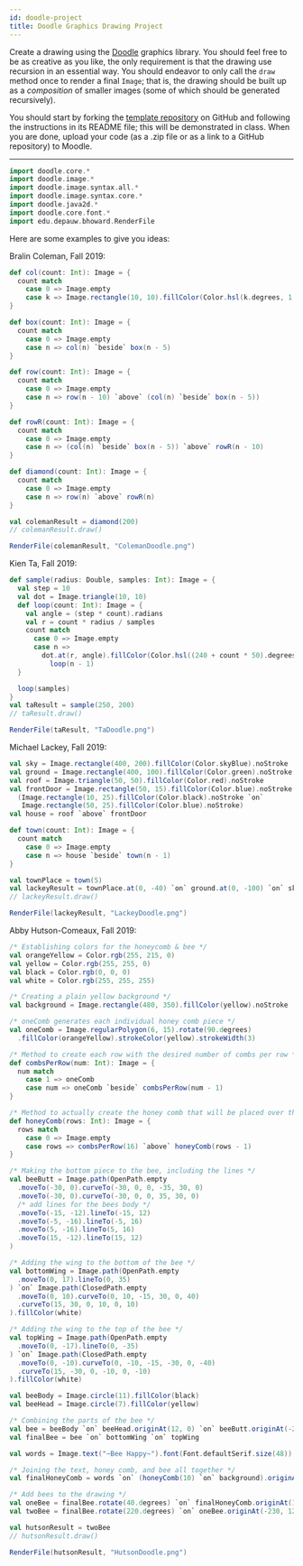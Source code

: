```yaml
---
id: doodle-project
title: Doodle Graphics Drawing Project
---
```


Create a drawing using the [Doodle](doodle.md) graphics library. You should feel free to be as creative as you like, the only requirement is that the drawing use recursion in an essential way.
You should endeavor to only call the `draw` method once to render a final `Image`; that is, the drawing should be built up as a *composition* of smaller images (some of which should be generated recursively).

You should start by forking the [template repository](https://github.com/bhoward/creative-scala-template) on GitHub and following the instructions in its README file; this will be demonstrated in class.
When you are done, upload your code (as a .zip file or as a link to a GitHub repository) to Moodle.

---

```scala mdoc:invisible
import doodle.core.*
import doodle.image.*
import doodle.image.syntax.all.*
import doodle.image.syntax.core.*
import doodle.java2d.*
import doodle.core.font.*
import edu.depauw.bhoward.RenderFile
```
Here are some examples to give you ideas:

Bralin Coleman, Fall 2019:
```scala mdoc:silent
def col(count: Int): Image = {
  count match
    case 0 => Image.empty
    case k => Image.rectangle(10, 10).fillColor(Color.hsl(k.degrees, 1, 0.5))
}

def box(count: Int): Image = {
  count match
    case 0 => Image.empty
    case n => col(n) `beside` box(n - 5)
}

def row(count: Int): Image = {
  count match
    case 0 => Image.empty
    case n => row(n - 10) `above` (col(n) `beside` box(n - 5))
}

def rowR(count: Int): Image = {
  count match
    case 0 => Image.empty
    case n => (col(n) `beside` box(n - 5)) `above` rowR(n - 10)
}

def diamond(count: Int): Image = {
  count match
    case 0 => Image.empty
    case n => row(n) `above` rowR(n)
}

val colemanResult = diamond(200)
// colemanResult.draw()
```
```scala mdoc:passthrough
RenderFile(colemanResult, "ColemanDoodle.png")
```

Kien Ta, Fall 2019:
```scala mdoc:silent
def sample(radius: Double, samples: Int): Image = {
  val step = 10
  val dot = Image.triangle(10, 10)
  def loop(count: Int): Image = {
    val angle = (step * count).radians
    val r = count * radius / samples
    count match
      case 0 => Image.empty
      case n =>
        dot.at(r, angle).fillColor(Color.hsl((240 + count * 50).degrees, 1, 0.5)) `on`
          loop(n - 1)
  }

  loop(samples)
}
val taResult = sample(250, 200)
// taResult.draw()
```
```scala mdoc:passthrough
RenderFile(taResult, "TaDoodle.png")
```

Michael Lackey, Fall 2019:
```scala mdoc:silent
val sky = Image.rectangle(400, 200).fillColor(Color.skyBlue).noStroke
val ground = Image.rectangle(400, 100).fillColor(Color.green).noStroke
val roof = Image.triangle(50, 50).fillColor(Color.red).noStroke
val frontDoor = Image.rectangle(50, 15).fillColor(Color.blue).noStroke `above`
  (Image.rectangle(10, 25).fillColor(Color.black).noStroke `on`
   Image.rectangle(50, 25).fillColor(Color.blue).noStroke)
val house = roof `above` frontDoor

def town(count: Int): Image = {
  count match
    case 0 => Image.empty
    case n => house `beside` town(n - 1)
}

val townPlace = town(5)
val lackeyResult = townPlace.at(0, -40) `on` ground.at(0, -100) `on` sky
// lackeyResult.draw()
```
```scala mdoc:passthrough
RenderFile(lackeyResult, "LackeyDoodle.png")
```

Abby Hutson-Comeaux, Fall 2019:
```scala mdoc:silent
/* Establishing colors for the honeycomb & bee */
val orangeYellow = Color.rgb(255, 215, 0)
val yellow = Color.rgb(255, 255, 0)
val black = Color.rgb(0, 0, 0)
val white = Color.rgb(255, 255, 255)

/* Creating a plain yellow background */
val background = Image.rectangle(480, 350).fillColor(yellow).noStroke

/* oneComb generates each individual honey comb piece */
val oneComb = Image.regularPolygon(6, 15).rotate(90.degrees)
  .fillColor(orangeYellow).strokeColor(yellow).strokeWidth(3)

/* Method to create each row with the desired number of combs per row */
def combsPerRow(num: Int): Image = {
  num match 
    case 1 => oneComb
    case num => oneComb `beside` combsPerRow(num - 1)
}

/* Method to actually create the honey comb that will be placed over the background */
def honeyComb(rows: Int): Image = {
  rows match
    case 0 => Image.empty 
    case rows => combsPerRow(16) `above` honeyComb(rows - 1)
}

/* Making the bottom piece to the bee, including the lines */
val beeButt = Image.path(OpenPath.empty
  .moveTo(-30, 0).curveTo(-30, 0, 0, -35, 30, 0)
  .moveTo(-30, 0).curveTo(-30, 0, 0, 35, 30, 0)
  /* add lines for the bees body */
  .moveTo(-15, -12).lineTo(-15, 12)
  .moveTo(-5, -16).lineTo(-5, 16)
  .moveTo(5, -16).lineTo(5, 16)
  .moveTo(15, -12).lineTo(15, 12)
)

/* Adding the wing to the bottom of the bee */
val bottomWing = Image.path(OpenPath.empty
  .moveTo(0, 17).lineTo(0, 35)
) `on` Image.path(ClosedPath.empty
  .moveTo(0, 10).curveTo(0, 10, -15, 30, 0, 40)
  .curveTo(15, 30, 0, 10, 0, 10)
).fillColor(white)

/* Adding the wing to the top of the bee */
val topWing = Image.path(OpenPath.empty
  .moveTo(0, -17).lineTo(0, -35)
) `on` Image.path(ClosedPath.empty
  .moveTo(0, -10).curveTo(0, -10, -15, -30, 0, -40)
  .curveTo(15, -30, 0, -10, 0, -10)
).fillColor(white)

val beeBody = Image.circle(11).fillColor(black)
val beeHead = Image.circle(7).fillColor(yellow)

/* Combining the parts of the bee */
val bee = beeBody `on` beeHead.originAt(12, 0) `on` beeButt.originAt(-25, 0)
val finalBee = bee `on` bottomWing `on` topWing

val words = Image.text("~Bee Happy~").font(Font.defaultSerif.size(48))

/* Joining the text, honey comb, and bee all together */
val finalHoneyComb = words `on` (honeyComb(10) `on` background).originAt(0, 10)

/* Add bees to the drawing */
val oneBee = finalBee.rotate(40.degrees) `on` finalHoneyComb.originAt(120, -55)
val twoBee = finalBee.rotate(220.degrees) `on` oneBee.originAt(-230, 120)

val hutsonResult = twoBee
// hutsonResult.draw()
```
```scala mdoc:passthrough
RenderFile(hutsonResult, "HutsonDoodle.png")
```
